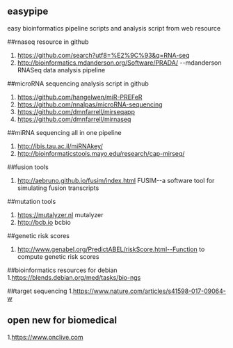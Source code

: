## easypipe
easy bioinformatics pipeline scripts and analysis script from web resource

##rnaseq resource in github
1. https://github.com/search?utf8=%E2%9C%93&q=RNA-seq
2. http://bioinformatics.mdanderson.org/Software/PRADA/ --mdanderson RNASeq data analysis pipeline

##microRNA sequencing analysis script in github
1. https://github.com/hangelwen/miR-PREFeR
2. https://github.com/nnalpas/microRNA-sequencing
3. https://github.com/dmnfarrell/mirseqapp
4. https://github.com/dmnfarrell/mirnaseq

##miRNA sequencing all in one pipeline
1. http://ibis.tau.ac.il/miRNAkey/
2. http://bioinformaticstools.mayo.edu/research/cap-mirseq/


##fusion tools 
1. http://aebruno.github.io/fusim/index.html FUSIM--a software tool for simulating fusion transcripts


##mutation tools
1. https://mutalyzer.nl mutalyzer
2. http://bcb.io bcbio


##genetic risk scores
1. http://www.genabel.org/PredictABEL/riskScore.html--Function to compute genetic risk scores

##bioinformatics resources for debian
1.https://blends.debian.org/med/tasks/bio-ngs


##target sequencing
1.https://www.nature.com/articles/s41598-017-09064-w


## open new for biomedical
1.https://www.onclive.com
